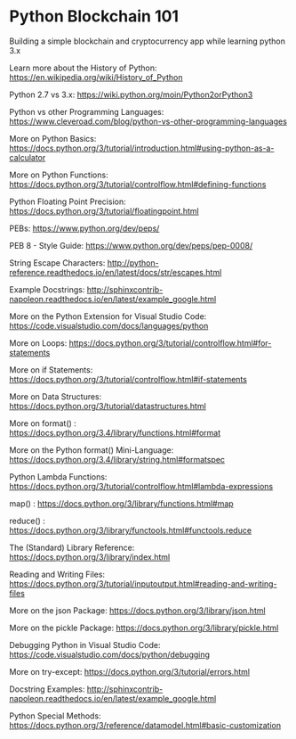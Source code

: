 # Python Blockchain 101

Building a simple blockchain and cryptocurrency app while learning python 3.x

Learn more about the History of Python: https://en.wikipedia.org/wiki/History_of_Python

Python 2.7 vs 3.x: https://wiki.python.org/moin/Python2orPython3

Python vs other Programming Languages: https://www.cleveroad.com/blog/python-vs-other-programming-languages

More on Python Basics: https://docs.python.org/3/tutorial/introduction.html#using-python-as-a-calculator

More on Python Functions: https://docs.python.org/3/tutorial/controlflow.html#defining-functions

Python Floating Point Precision: https://docs.python.org/3/tutorial/floatingpoint.html

PEBs: https://www.python.org/dev/peps/

PEB 8 - Style Guide: https://www.python.org/dev/peps/pep-0008/

String Escape Characters: http://python-reference.readthedocs.io/en/latest/docs/str/escapes.html

Example Docstrings: http://sphinxcontrib-napoleon.readthedocs.io/en/latest/example_google.html

More on the Python Extension for Visual Studio Code: https://code.visualstudio.com/docs/languages/python

More on Loops: https://docs.python.org/3/tutorial/controlflow.html#for-statements

More on if Statements: https://docs.python.org/3/tutorial/controlflow.html#if-statements

More on Data Structures: https://docs.python.org/3/tutorial/datastructures.html

More on format() : https://docs.python.org/3.4/library/functions.html#format

More on the Python format() Mini-Language: https://docs.python.org/3.4/library/string.html#formatspec

Python Lambda Functions: https://docs.python.org/3/tutorial/controlflow.html#lambda-expressions

map() : https://docs.python.org/3/library/functions.html#map

reduce() : https://docs.python.org/3/library/functools.html#functools.reduce

The (Standard) Library Reference: https://docs.python.org/3/library/index.html

Reading and Writing Files: https://docs.python.org/3/tutorial/inputoutput.html#reading-and-writing-files

More on the json Package: https://docs.python.org/3/library/json.html

More on the pickle Package: https://docs.python.org/3/library/pickle.html

Debugging Python in Visual Studio Code: https://code.visualstudio.com/docs/python/debugging

More on try-except: https://docs.python.org/3/tutorial/errors.html

Docstring Examples: http://sphinxcontrib-napoleon.readthedocs.io/en/latest/example_google.html

Python Special Methods: https://docs.python.org/3/reference/datamodel.html#basic-customization

